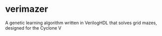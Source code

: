 # verimazer
A genetic learning algorithm written in VerilogHDL that solves grid mazes, designed for the Cyclone V
